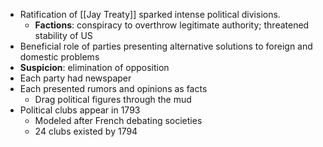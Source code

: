 - Ratification of [[Jay Treaty]] sparked intense political divisions.
	- **Factions**: conspiracy to overthrow legitimate authority; threatened stability of US
- Beneficial role of parties presenting alternative solutions to foreign and domestic problems
- **Suspicion**: elimination of opposition
- Each party had newspaper
- Each presented rumors and opinions as facts
	- Drag political figures through the mud
- Political clubs appear in 1793
	- Modeled after French debating societies
	- 24 clubs existed by 1794